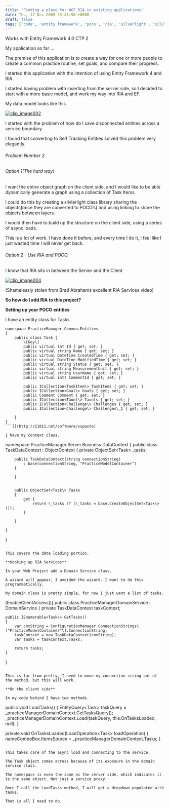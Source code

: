 ```yaml
---
title: 'Finding a place for WCF RIA in existing applications'
date: Thu, 17 Dec 2009 23:43:56 +0000
draft: false
tags: ['code', 'entity framework', 'poco', 'ria', 'silverlight', 'silvlerlight']
---
```


Works with Entity Framework 4.0 CTP 2

My application so far ...

The premise of this application is to create a way for one or more people to create a common practice routine, set goals, and compare their progress.

I started this application with the intention of using Entity Framework 4 and RIA.

I started having problem with inserting from the server side, so I decided to start with a more basic model, and work my way into RIA and EF.

My data model looks like this

[![clip_image002](http://jonshern.com/wp-content/uploads/2009/12/clip_image002_thumb.jpg "clip_image002")](http://jonshern.com/wp-content/uploads/2009/12/clip_image002.jpg)

I started with the problem of how do I save disconnected entities across a service boundary.

I found that converting to Self Tracking Entities solved this problem very elegantly.

###### Problem Number 2

###### Option 1(The hard way)

I want the entire object graph on the client side, and I would like to be able dynamically generate a graph using a collection of Task Items.

I could do this by creating a silvlerlight class library sharing the objects(once they are converted to POCO’s) and using linking to share the objects between layers.

I would then have to build up the structure on the client side, using a series of async loads.

This is a lot of work. I have done it before, and every time I do it, I feel like I just wasted time I will never get back.

###### Option 2 - Use RIA and POCO.

I know that RIA sits in between the Server and the Client

[![clip_image004](http://jonshern.com/wp-content/uploads/2009/12/clip_image004_thumb.jpg "clip_image004")](http://jonshern.com/wp-content/uploads/2009/12/clip_image004.jpg)

(Shamelessly stolen from Brad Abrahams excellent RIA Services video)

**So how do I add RIA to this project?**

**Setting up your POCO entities**

I have an entity class for Tasks

```
namespace PracticeManager.Common.Entities
{
    public class Task {
        \[Key\]
        public virtual int Id { get; set; }
        public virtual string Name { get; set; }
        public virtual DateTime CreatedTime { get; set; }
        public virtual DateTime ModifiedTime { get; set; }
        public virtual string Status { get; set; }
        public virtual string MeasurementUnit { get; set; }
        public virtual string UserName { get; set; }
        public virtual int? CommentId { get; set; }

        public ICollection<TaskItem\> TaskItems { get; set; }
        public ICollection<Goal\> Goals { get; set; }
        public Comment Comment { get; set; }
        public ICollection<Taunt\> Taunts { get; set; }
        public ICollection<Challenge\> Challenges { get; set; }
        public ICollection<Challenge\> Challenges\_1 { get; set; }

    }
}
```[](http://11011.net/software/vspaste)

I have my context class.

```
namespace PracticeManager.Server.Business.DataContext
{
    public class TaskDataContext : ObjectContext {
        private ObjectSet<Task\> \_tasks;

        public TaskDataContext(string connectionString)
            : base(connectionString, "PracticeModelContainer")
        {
          
        }


        public ObjectSet<Task\> Tasks
        {
            get {
                return \_tasks ?? (\_tasks = base.CreateObjectSet<Task\>());
            }

        }

    }
}
```[](http://11011.net/software/vspaste)

This covers the data loading portion.

**Hooking up RIA Services**

In your Web Project add a Domain Service class.

A wizard will appear, I avoided the wizard. I want to do this programmatically.

My domain class is pretty simple, for now I just want a list of tasks.

```
\[EnableClientAccess()\]
public class PracticeManagerDomainService : DomainService {
    private TaskDataContext taskContext;

    public IEnumerable<Task\> GetTasks()
    {
        var cnxString = ConfigurationManager.ConnectionStrings\["PracticeModelContainer"\].ConnectionString;
        taskContext = new TaskDataContext(cnxString);
        var tasks = taskContext.Tasks;

        return tasks;
    }
}
```[](http://11011.net/software/vspaste)

This is far from pretty, I need to move my connection string out of the method, but this will work.

**On the client side**

In my code behind I have two methods.

```
public void LoadTasks()
{
    EntityQuery<Task\> taskQuery = \_practiceManagerDomainContext.GetTasksQuery();
    \_practiceManagerDomainContext.Load(taskQuery, this.OnTasksLoaded, null);
}

private void OnTasksLoaded(LoadOperation<Task\> loadOperation)
{
    nameComboBox.ItemsSource = \_practiceManagerDomainContext.Tasks;
}
```

This takes care of the async load and connecting to the service.

The Task object comes across because of its exposure in the domain service class.

The namespace is even the same as the server side, which indicates it is the same object. Not just a service proxy.

Once I call the LoadTasks method, I will get a dropdown populated with tasks.

That is all I need to do.